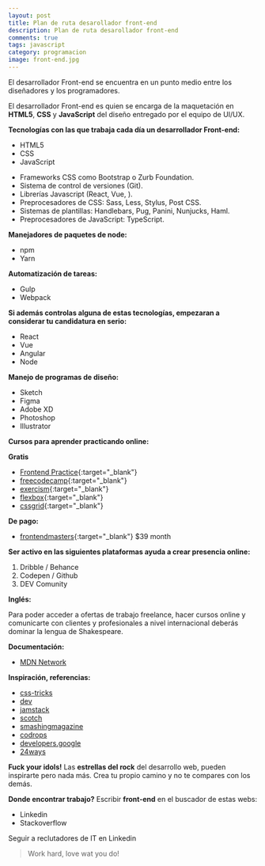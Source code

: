 ```yaml
---
layout: post
title: Plan de ruta desarollador front-end
description: Plan de ruta desarollador front-end
comments: true
tags: javascript
category: programacion
image: front-end.jpg
---
```


El desarrollador Front-end se encuentra en un punto medio entre los diseñadores y los programadores.

El desarrollador Front-end es quien se encarga de la maquetación en **HTML5**, **CSS** y **JavaScript** del diseño entregado por el equipo de UI/UX.

**Tecnologías con las que trabaja cada día un desarrollador Front-end:**

- HTML5
- CSS
- JavaScript

* Frameworks CSS como Bootstrap o Zurb Foundation.
* Sistema de control de versiones (Git).
* Librerías Javascript (React, Vue, ).
* Preprocesadores de CSS: Sass, Less, Stylus, Post CSS.
* Sistemas de plantillas: Handlebars, Pug, Panini, Nunjucks, Haml.
* Preprocesadores de JavaScript: TypeScript.

**Manejadores de paquetes de node:**

- npm
- Yarn

**Automatización de tareas:**

- Gulp
- Webpack

**Si además controlas alguna de estas tecnologías, empezaran a considerar tu candidatura en serio:**

- React
- Vue
- Angular
- Node

**Manejo de programas de diseño:**

- Sketch
- Figma
- Adobe XD
- Photoshop
- Illustrator

**Cursos para aprender practicando online:**

**Gratis**

- [Frontend Practice](https://www.frontendpractice.com/){:target="_blank"}
- [freecodecamp](https://www.freecodecamp.org/){:target="_blank"}
- [exercism](https://exercism.io/){:target="_blank"}
- [flexbox](https://flexbox.io/){:target="_blank"}
- [cssgrid](https://cssgrid.io/){:target="_blank"}

**De pago:**

- [frontendmasters](https://frontendmasters.com/){:target="_blank"} ‌\$39 month

**Ser activo en las siguientes plataformas ayuda a crear presencia online:**

1. Dribble / Behance
1. Codepen / Github
1. DEV Comunity

**Inglés:**

Para poder acceder a ofertas de trabajo freelance, hacer cursos online y comunicarte con clientes y profesionales a nivel internacional deberás dominar la lengua de Shakespeare.

**Documentación:**

- [MDN Network](https://developer.mozilla.org/es/)

**Inspiración, referencias:**

- [css-tricks](https://css-tricks.com/)
- [dev](https://dev.to/)
- [jamstack](https://jamstack.org/)
- [scotch](https://scotch.io/)
- [smashingmagazine](https://www.smashingmagazine.com/)
- [codrops](http://tympanus.net/codrops/)
- [developers.google](https://developers.google.com/web)
- [24ways](https://24ways.org/)

<div class="alert alert-secondary" role="alert">
<b>Fuck your idols!</b>
Las <b>estrellas del rock</b> del desarrollo web, pueden inspirarte pero nada más. Crea tu propio camino y no te compares con los demás.
</div>

**Donde encontrar trabajo?**
Escribir **front-end** en el buscador de estas webs:

- Linkedin
- Stackoverflow

Seguir a reclutadores de IT en Linkedin


> Work hard, love wat you do!
